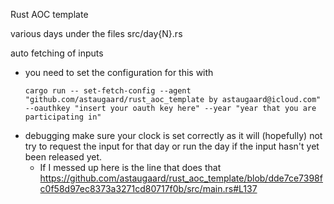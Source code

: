 Rust AOC template 

various days under the files src/day{N}.rs

auto fetching of inputs
* you need to set the configuration for this with
  ```
  cargo run -- set-fetch-config --agent "github.com/astaugaard/rust_aoc_template by astaugaard@icloud.com" --oauthkey "insert your oauth key here" --year "year that you are participating in"
  ```
* debugging make sure your clock is set correctly as it will (hopefully) not try to request the input for that day or run the day if the input hasn't yet been released yet.
  * If I messed up here is the line that does that https://github.com/astaugaard/rust_aoc_template/blob/dde7ce7398fc0f58d97ec8373a3271cd80717f0b/src/main.rs#L137
